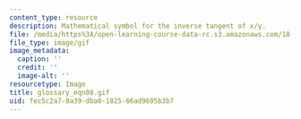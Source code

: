 ```yaml
---
content_type: resource
description: Mathematical symbol for the inverse tangent of x/y.
file: /media/https%3A/open-learning-course-data-rc.s3.amazonaws.com/18-013a-calculus-with-applications-spring-2005/fec5c2a78a39dba0182566ad9695b3b7_glossary_eqn08.gif
file_type: image/gif
image_metadata:
  caption: ''
  credit: ''
  image-alt: ''
resourcetype: Image
title: glossary_eqn08.gif
uid: fec5c2a7-8a39-dba0-1825-66ad9695b3b7
---
```

